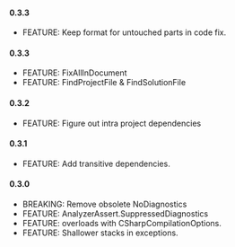 #### 0.3.3
* FEATURE: Keep format for untouched parts in code fix.

#### 0.3.3
* FEATURE: FixAllInDocument
* FEATURE: FindProjectFile & FindSolutionFile

#### 0.3.2
* FEATURE: Figure out intra project dependencies

#### 0.3.1
* FEATURE: Add transitive dependencies.

#### 0.3.0
* BREAKING: Remove obsolete NoDiagnostics
* FEATURE: AnalyzerAssert.SuppressedDiagnostics
* FEATURE: overloads with CSharpCompilationOptions.
* FEATURE: Shallower stacks in exceptions.

